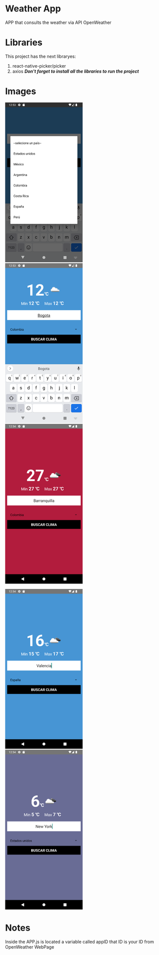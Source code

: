 # Weather App  
  APP that consults the weather via API OpenWeather
  
# Libraries

This project has the next libraryes:

1. react-native-picker/picker
2. axios
***Don't forget to install all the libraries to run the project***

# Images

<img src="ImageApp/Screenshot_1668646389.png" alt="drawing" width="250"/> &nbsp;&nbsp;&nbsp;&nbsp;
<img src="ImageApp/Screenshot_1668646394.png" alt="drawing" width="250"/> &nbsp;&nbsp;&nbsp;&nbsp; 
<img src="ImageApp/Screenshot_1668646452.png" alt="drawing" width="250"/> &nbsp;&nbsp;&nbsp;&nbsp;  
 
 
<img src="ImageApp/Screenshot_1668646462.png" alt="drawing" width="250"/> &nbsp;&nbsp;&nbsp;&nbsp;
<img src="ImageApp/Screenshot_1668646471.png" alt="drawing" width="250"/> &nbsp;&nbsp;&nbsp;&nbsp;
 
  
# Notes

Inside the APP.js is located a variable called appID that ID is your ID from OpenWeather WebPage
